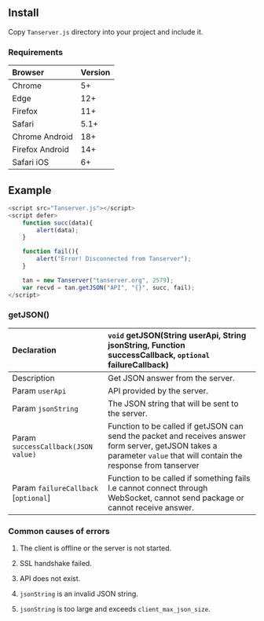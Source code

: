 ## Install

Copy `Tanserver.js` directory into your project and include it.

### Requirements

| Browser         | Version
| :---------------| :---------------
| Chrome          | 5+
| Edge            | 12+
| Firefox         | 11+
| Safari          | 5.1+
| Chrome Android  | 18+
| Firefox Android | 14+
| Safari iOS      | 6+


## Example

```javascript
<script src="Tanserver.js"></script>
<script defer>
    function succ(data){
        alert(data);
    }

    function fail(){
        alert("Error! Disconnected from Tanserver");
    }

    tan = new Tanserver("tanserver.org", 2579);
    var recvd = tan.getJSON("API", "{}", succ, fail);
</script>
```

### getJSON()

| Declaration                           | `void` getJSON(String userApi, String jsonString, Function successCallback, `optional` failureCallback)
| :------                               | :------
| Description                           | Get JSON answer from the server.
| Param `userApi`                       | API provided by the server.
| Param `jsonString`                    | The JSON string that will be sent to the server.
| Param `successCallback(JSON value)`   | Function to be called if getJSON can send the packet and receives answer form server, getJSON takes a parameter `value` that will contain the response from tanserver
| Param `failureCallback` [`optional`]  | Function to be called if something fails I.e cannot connect through WebSocket, cannot send package or cannot receive answer.

### Common causes of errors

1. The client is offline or the server is not started.

2. SSL handshake failed.

3. API does not exist.

4. `jsonString` is an invalid JSON string.

5. `jsonString` is too large and exceeds `client_max_json_size`.
